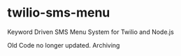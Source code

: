 # twilio-sms-menu
Keyword Driven SMS Menu System for Twilio and Node.js

Old Code no longer updated. Archiving
